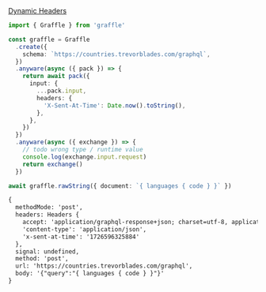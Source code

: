 <div class="ExampleSnippet">
<a href="../../examples/transport-http/dynamic-headers">Dynamic Headers</a>

<!-- dprint-ignore-start -->
```ts twoslash
import { Graffle } from 'graffle'

const graffle = Graffle
  .create({
    schema: `https://countries.trevorblades.com/graphql`,
  })
  .anyware(async ({ pack }) => {
    return await pack({
      input: {
        ...pack.input,
        headers: {
          'X-Sent-At-Time': Date.now().toString(),
        },
      },
    })
  })
  .anyware(async ({ exchange }) => {
    // todo wrong type / runtime value
    console.log(exchange.input.request)
    return exchange()
  })

await graffle.rawString({ document: `{ languages { code } }` })
```
<!-- dprint-ignore-end -->

<!-- dprint-ignore-start -->
```txt
{
  methodMode: 'post',
  headers: Headers {
    accept: 'application/graphql-response+json; charset=utf-8, application/json; charset=utf-8',
    'content-type': 'application/json',
    'x-sent-at-time': '1726596325884'
  },
  signal: undefined,
  method: 'post',
  url: 'https://countries.trevorblades.com/graphql',
  body: '{"query":"{ languages { code } }"}'
}
```
<!-- dprint-ignore-end -->

</div>

